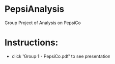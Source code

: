 # PepsiAnalysis
Group Project of Analysis on PepsiCo

# Instructions:
- click 'Group 1 - PepsiCo.pdf' to see presentation
